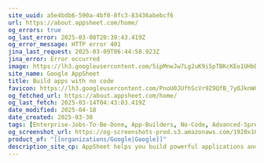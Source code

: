 ```yaml
---
site_uuid: a5e4bdb6-590a-4bf0-8fc3-83436abebcf6
url: https://about.appsheet.com/home/
og_errors: true
og_last_error: 2025-03-08T20:39:43.419Z
og_error_message: HTTP error 401
jina_last_request: 2025-03-09T06:44:58.923Z
jina_error: Error occurred
image: https://lh3.googleusercontent.com/5ipMnwJw7Lg2uK9i5pTBKcKEo1UHbDRH18POfIiZ_UV9HfoAu1ewtjiQ3oDj-p3Sdrwhsr1n9o_rvWSqMSr629hjfAJkHG7MS59sjOcZtxFKshqMSQ
site_name: Google AppSheet
title: Build apps with no code
favicon: https://lh3.googleusercontent.com/PnoU0JUfhScVr9Z9QfB_7yOJknWCPEEI2puXiz9NVo0wE3tU88-7ZaLIwdfzlEl35QFb6dS0N7dgeK2C6_Pw6Yp-JgoWw5YhHFn7PptCwC5_mYTSbeHn
og_fetched_url: https://about.appsheet.com/home/
og_last_fetch: 2025-03-14T04:43:03.419Z
date_modified: 2025-04-18
date_created: 2025-03-30
tags: [Enterprise-Jobs-To-Be-Done, App-Builders, No-Code, Advanced-Spreadsheets, Internal-Tool-Builders, Check-It-Out]
og_screenshot_url: https://og-screenshots-prod.s3.amazonaws.com/1920x1080/80/false/5f5b423b7efe0eac35a2dad7487b92d152f7c5bfc2771e5b190f86c0e7b49d86.jpeg
product_of: "[[organizations/Google|Google]]"
description_site_cp: AppSheet helps you build powerful applications and automations that boost productivity. No coding required.
---
```














































